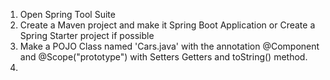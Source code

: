 1. Open Spring Tool Suite
2. Create a Maven project and make it Spring Boot Application or Create a Spring Starter project if possible
3. Make a POJO Class named 'Cars.java' with the annotation @Component and @Scope("prototype") with Setters Getters and toString() method.
4. 

